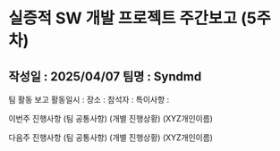 # 실증적 SW 개발 프로젝트 주간보고 (5주차)

## 작성일 : 2025/04/07    팀명 : Syndmd

팀 활동 보고
활동일시 : 
장소 : 
참석자 : 
특이사항 : 

이번주 진행사항
(팀 공통사항)
(개별 진행상황)
(XYZ개인이름)

다음주 진행사항
(팀 공통사항)
(개별 진행상황)
(XYZ개인이름)
